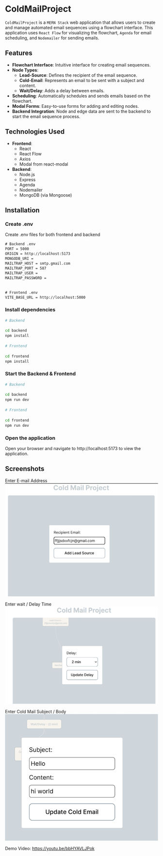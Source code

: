 # ColdMailProject

`ColdMailProject` is a `MERN Stack` web application that allows users to create and manage automated email sequences using a flowchart interface. This application uses `React Flow` for visualizing the flowchart, `Agenda` for email scheduling, and `Nodemailer` for sending emails.

## Features

- **Flowchart Interface**: Intuitive interface for creating email sequences.
- **Node Types**:
  - **Lead-Source**: Defines the recipient of the email sequence.
  - **Cold-Email**: Represents an email to be sent with a subject and content.
  - **Wait/Delay**: Adds a delay between emails.
- **Scheduling**: Automatically schedules and sends emails based on the flowchart.
- **Modal Forms**: Easy-to-use forms for adding and editing nodes.
- **Backend Integration**: Node and edge data are sent to the backend to start the email sequence process.

## Technologies Used

- **Frontend**:
  - React
  - React Flow
  - Axios
  - Modal from react-modal
- **Backend**:
  - Node.js
  - Express
  - Agenda
  - Nodemailer
  - MongoDB (via Mongoose)

## Installation

### Create .env

Create .env files for both frontend and backend
```
# Backend .env
PORT = 5000
ORIGIN = http://localhost:5173
MONGODB_URI = 
MAILTRAP_HOST = smtp.gmail.com
MAILTRAP_PORT = 587
MAILTRAP_USER = 
MAILTRAP_PASSWORD = 


# Frontend .env
VITE_BASE_URL = http://localhost:5000
```

### Install dependencies

```bash
# Backend

cd backend
npm install

# Frontend

cd frontend
npm install
```

### Start the Backend & Frontend

```bash
# Backend

cd backend
npm run dev

# Frontend

cd frontend
npm run dev
```

### Open the application

Open your browser and navigate to http://localhost:5173 to view the application.


## Screenshots
Enter E-mail Address
![EnterEmailAdd](./Screenshots%20&%20Video/EmailAddress.png)

Enter wait / Delay Time
![Wait / Delay Time](./Screenshots%20&%20Video/WaitDelayTime.png)

Enter Cold Mail Subject / Body
![SubBody](./Screenshots%20&%20Video/coldMailDetail.png)

Demo Video: https://youtu.be/bbHYAVLJPok




